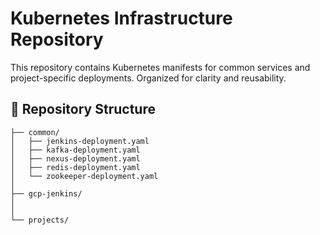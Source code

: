 # Kubernetes Infrastructure Repository

This repository contains Kubernetes manifests for common services and project-specific deployments. Organized for clarity and reusability.

## 📂 Repository Structure
```text
├── common/                     
│   ├── jenkins-deployment.yaml
│   ├── kafka-deployment.yaml
│   ├── nexus-deployment.yaml
│   ├── redis-deployment.yaml
│   └── zookeeper-deployment.yaml
│
├── gcp-jenkins/               
│   
│
└── projects/                  